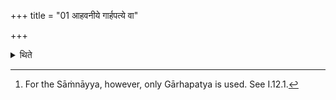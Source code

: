 +++
title = "01 आहवनीये गार्हपत्ये वा"

+++

<details><summary>थिते</summary>

1. The Adhvaryu bakes the oblations[^1] (sacrificial breads) either over the Āhavanīya fire or over the Gārhapatya fire.  

[^1]: For the Sāṁnāyya, however, only Gārhapatya is used. See I.12.1.
</details>
